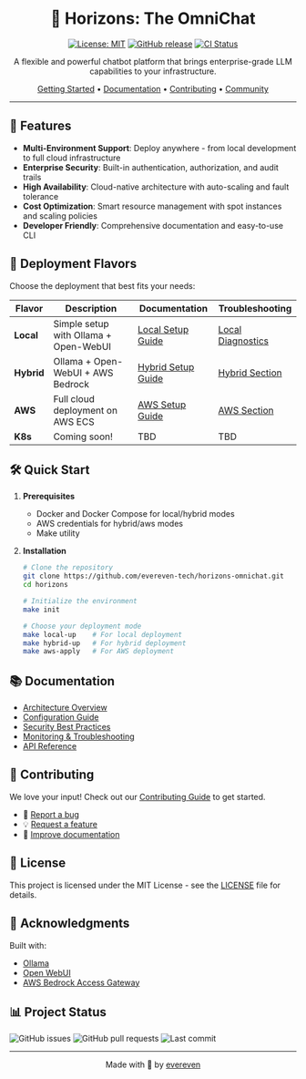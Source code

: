 <div align="center">

# 🌅 Horizons: The OmniChat

[![License: MIT](https://img.shields.io/badge/License-MIT-yellow.svg)](https://opensource.org/licenses/MIT)
[![GitHub release](https://img.shields.io/github/release/evereven/horizons.svg)](https://github.com/evereven-tech/horizons-omnichat/releases/)
[![CI Status](https://github.com/evereven-tech/horizons-omnichat/workflows/CI/badge.svg)](https://github.com/evereven-tech/horizons-omnichat/actions)

A flexible and powerful chatbot platform that brings enterprise-grade LLM capabilities to your infrastructure.

[Getting Started](#-quick-start) •
[Documentation](https://evereven-tech.github.io/horizons/) •
[Contributing](CONTRIBUTING.md) •
[Community](https://github.com/evereven-tech/horizons-omnichat/discussions)

</div>

---

## 🌟 Features

- **Multi-Environment Support**: Deploy anywhere - from local development to full cloud infrastructure
- **Enterprise Security**: Built-in authentication, authorization, and audit trails
- **High Availability**: Cloud-native architecture with auto-scaling and fault tolerance
- **Cost Optimization**: Smart resource management with spot instances and scaling policies
- **Developer Friendly**: Comprehensive documentation and easy-to-use CLI

## 🚀 Deployment Flavors

Choose the deployment that best fits your needs:

| Flavor | Description | Documentation | Troubleshooting |
|--------|-------------|---------------|-----------------|
| **Local** | Simple setup with Ollama + Open-WebUI | [Local Setup Guide](docs/flavors/local.md) | [Local Diagnostics](docs/local-diagnostics.md) |
| **Hybrid** | Ollama + Open-WebUI + AWS Bedrock | [Hybrid Setup Guide](docs/flavors/hybrid.md) | [Hybrid Section](docs/flavors/hybrid.md#troubleshooting) |
| **AWS** | Full cloud deployment on AWS ECS | [AWS Setup Guide](docs/flavors/aws.md) | [AWS Section](docs/flavors/aws.md#troubleshooting) |
| **K8s** | Coming soon! | TBD | TBD |

## 🛠 Quick Start

1. **Prerequisites**
   - Docker and Docker Compose for local/hybrid modes
   - AWS credentials for hybrid/aws modes
   - Make utility

2. **Installation**
   ```bash
   # Clone the repository
   git clone https://github.com/evereven-tech/horizons-omnichat.git
   cd horizons

   # Initialize the environment
   make init

   # Choose your deployment mode
   make local-up    # For local deployment
   make hybrid-up   # For hybrid deployment
   make aws-apply   # For AWS deployment
   ```

## 📚 Documentation

- [Architecture Overview](docs/architecture/overview.md)
- [Configuration Guide](docs/operations/configuration.md)
- [Security Best Practices](docs/operations/security.md)
- [Monitoring & Troubleshooting](docs/operations/monitoring.md)
- [API Reference](docs/development/api.md)

## 🤝 Contributing

We love your input! Check out our [Contributing Guide](CONTRIBUTING.md) to get started.

- 🐛 [Report a bug](https://github.com/evereven-tech/horizons-omnichat/issues/new?template=bug_report.md)
- 💡 [Request a feature](https://github.com/evereven-tech/horizons-omnichat/issues/new?template=feature_request.md)
- 📖 [Improve documentation](https://github.com/evereven-tech/horizons-omnichat/issues/new?template=documentation.md)

## 📜 License

This project is licensed under the MIT License - see the [LICENSE](LICENSE.md) file for details.

## 🙏 Acknowledgments

Built with:
- [Ollama](https://github.com/ollama/ollama)
- [Open WebUI](https://github.com/open-webui/open-webui)
- [AWS Bedrock Access Gateway](https://github.com/aws-samples/bedrock-access-gateway)

## 📊 Project Status

![GitHub issues](https://img.shields.io/github/issues/evereven/horizons)
![GitHub pull requests](https://img.shields.io/github/issues-pr/evereven/horizons)
![Last commit](https://img.shields.io/github/last-commit/evereven/horizons)

---

<div align="center">
Made with 💚 by <a href="https://www.evereven.tech">evereven</a>
</div>
